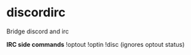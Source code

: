 # discordirc
Bridge discord and irc

**IRC side commands**
!optout
!optin
!disc <message> (ignores optout status)

